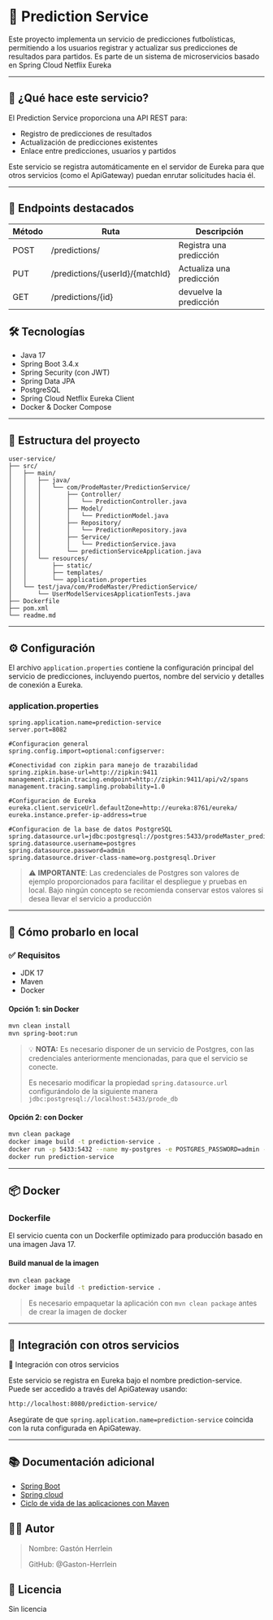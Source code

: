 # 🎯 Prediction Service

Este proyecto implementa un servicio de predicciones futbolísticas, permitiendo a los usuarios registrar y actualizar sus predicciones de resultados para partidos. Es parte de un sistema de microservicios basado en Spring Cloud Netflix Eureka

---

## 🚀 ¿Qué hace este servicio?

El Prediction Service proporciona una API REST para:

* Registro de predicciones de resultados
* Actualización de predicciones existentes
* Enlace entre predicciones, usuarios y partidos

Este servicio se registra automáticamente en el servidor de Eureka para que otros servicios (como el ApiGateway) puedan enrutar solicitudes hacia él.

---

## 📆 Endpoints destacados

| Método | Ruta                            | Descripción              |
|--------|---------------------------------|--------------------------|
| POST   | /predictions/                   | Registra una predicción  |
| PUT    | /predictions/{userId}/{matchId} | Actualiza una predicción |
| GET    | /predictions/{id}               | devuelve la predicción   |

## 🛠️ Tecnologías

- Java 17
- Spring Boot 3.4.x
- Spring Security (con JWT)
- Spring Data JPA
- PostgreSQL
- Spring Cloud Netflix Eureka Client
- Docker & Docker Compose

---

## 📁 Estructura del proyecto

```plaintext
user-service/
├── src/
│   ├── main/
│   │   ├── java/
│   │   │   └── com/ProdeMaster/PredictionService/
│   │   │       ├── Controller/
│   │   │       │   └── PredictionController.java
│   │   │       ├── Model/
│   │   │       │   └── PredictionModel.java       
│   │   │       ├── Repository/
│   │   │       │   └── PredictionRepository.java
│   │   │       ├── Service/
│   │   │       │   └── PredictionService.java
│   │   │       └── predictionServiceApplication.java
│   │   └── resources/
│   │       ├── static/
│   │       ├── templates/
│   │       └── application.properties
│   └── test/java/com/ProdeMaster/PredictionService/
│       └── UserModelServicesApplicationTests.java
├── Dockerfile
├── pom.xml
└── readme.md
```

---

## ⚙️ Configuración

El archivo `application.properties` contiene la configuración principal del servicio de predicciones, incluyendo puertos, nombre del servicio y detalles de conexión a Eureka.

### application.properties
```plaintext
spring.application.name=prediction-service
server.port=8082

#Configuracion general
spring.config.import=optional:configserver:

#Conectividad con zipkin para manejo de trazabilidad
spring.zipkin.base-url=http://zipkin:9411
management.zipkin.tracing.endpoint=http://zipkin:9411/api/v2/spans
management.tracing.sampling.probability=1.0

#Configuracion de Eureka
eureka.client.serviceUrl.defaultZone=http://eureka:8761/eureka/
eureka.instance.prefer-ip-address=true

#Configuracion de la base de datos PostgreSQL
spring.datasource.url=jdbc:postgresql://postgres:5433/prodeMaster_predication_db
spring.datasource.username=postgres
spring.datasource.password=admin
spring.datasource.driver-class-name=org.postgresql.Driver
```
> ⚠️ **IMPORTANTE**: Las credenciales de Postgres son valores de ejemplo proporcionados para facilitar el despliegue y pruebas en local. Bajo ningún concepto se recomienda conservar estos valores si desea llevar el servicio a producción

---

## 🧪 Cómo probarlo en local
### ✅ Requisitos
- JDK 17
- Maven
- Docker

#### Opción 1: sin Docker
```bash
mvn clean install
mvn spring-boot:run
```

> 💡 **NOTA:** Es necesario disponer de un servicio de Postgres, con las credenciales anteriormente mencionadas, para que el servicio se conecte.
>
> Es necesario modificar la propiedad `spring.datasource.url` configurándolo de la siguiente manera `jdbc:postgresql://localhost:5433/prode_db`


#### Opción 2: con Docker
```bash
mvn clean package
docker image build -t prediction-service .
docker run -p 5433:5432 --name my-postgres -e POSTGRES_PASSWORD=admin -e POSTGRES_USER=postgres -e POSTGRES_DB=prodeMaster_predication_db postgres:17
docker run prediction-service
```

---

## 📦 Docker

### Dockerfile

El servicio cuenta con un Dockerfile optimizado para producción basado en una imagen Java 17.

#### Build manual de la imagen
```bash
mvn clean package
docker image build -t prediction-service .
```
> Es necesario empaquetar la aplicación con `mvn clean package` antes de crear la imagen de docker

---

## 🧩 Integración con otros servicios

📂 Integración con otros servicios

Este servicio se registra en Eureka bajo el nombre prediction-service. Puede ser accedido a través del ApiGateway usando:

```bash
http://localhost:8080/prediction-service/
```

Asegúrate de que `spring.application.name=prediction-service` coincida con la ruta configurada en ApiGateway.

---

## 📚 Documentación adicional
* [Spring Boot](https://docs.spring.io/spring-boot/index.html)
* [Spring cloud](https://docs.spring.io/spring-cloud/docs/current/reference/html/)
* [Ciclo de vida de las aplicaciones con Maven](https://keepcoding.io/blog/que-es-maven-lifecycle-y-sus-fases/)

## 🧑‍💻 Autor
> Nombre: Gastón Herrlein
>
> GitHub: @Gaston-Herrlein

## 📄 Licencia
Sin licencia